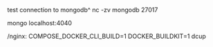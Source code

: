 test connection to mongodb^
nc -zv mongodb 27017

mongo localhost:4040

/nginx: COMPOSE_DOCKER_CLI_BUILD=1 DOCKER_BUILDKIT=1 dcup
